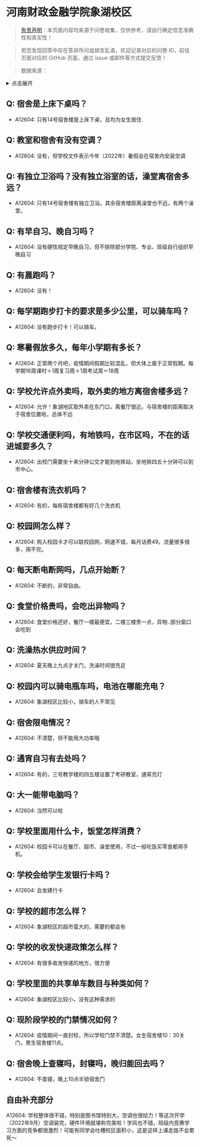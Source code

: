 # 河南财政金融学院象湖校区

> [免责声明](https://colleges.chat/#_3)：本页面内容均来源于问卷收集，仅供参考，请自行确定信息准确性和真实性！

> 若您发现回答中存在答非所问或胡言乱语，欢迎记录对应的问卷 ID，前往页面对应的 GitHub 页面，通过 issue 或邮件等方式提交反馈！

> 数据来源：

<details><summary>点击展开</summary>
<ul>
<li>A12604: 匿名 (2022 年 06 月)</li>
</ul>
</details>

## Q: 宿舍是上床下桌吗？

- A12604: 只有14号宿舍楼是上床下桌，且均为女生居住

## Q: 教室和宿舍有没有空调？

- A12604: 没有，但学校文件表示今年（2022年）暑假会在宿舍内安装空调

## Q: 有独立卫浴吗？没有独立浴室的话，澡堂离宿舍多远？

- A12604: 只有14号宿舍楼有独立卫浴。其余宿舍楼距离澡堂也不远，有两个澡堂。

## Q: 有早自习、晚自习吗？

- A12604: 没有硬性规定早晚自习，但不排除部分学院、专业、班级自行组织早晚自习

## Q: 有晨跑吗？

- A12604: 没有！

## Q: 每学期跑步打卡的要求是多少公里，可以骑车吗？

- A12604: 没有跑步打卡！可以骑车。

## Q: 寒暑假放多久，每年小学期有多长？

- A12604: 正常两个月吧，疫情期间假期比较混乱，但大体上属于正常假期。每学期16周课时＋1周复习周＋1周考试周＝18周

## Q: 学校允许点外卖吗，取外卖的地方离宿舍楼多远？

- A12604: 允许！象湖地区取外卖在东门口，离餐厅很近。与宿舍楼的距离取决于宿舍位置啦，总体不远

## Q: 学校交通便利吗，有地铁吗，在市区吗，不在的话进城要多久？

- A12604: 出校门需要坐十来分钟公交才能到地铁站，坐地铁四五十分钟可以到市中心。

## Q: 宿舍楼有洗衣机吗？

- A12604: 有的，每栋宿舍楼都有好几个洗衣机

## Q: 校园网怎么样？

- A12604: 购入校园卡才可以联校园网，网速不错，每月话费49。流量很多很多，用不完。

## Q: 每天断电断网吗，几点开始断？

- A12604: 不断的，非常自由。

## Q: 食堂价格贵吗，会吃出异物吗？

- A12604: 食堂价格还好，餐厅一楼最便宜，二楼三楼贵一点，异物..部分窗口会吃到

## Q: 洗澡热水供应时间？

- A12604: 夏天晚上九点才关门，洗澡时间很充足

## Q: 校园内可以骑电瓶车吗，电池在哪能充电？

- A12604: 象湖校区比较小，骑车的人不常见

## Q: 宿舍限电情况？

- A12604: 不清楚，但不能用大功率哦

## Q: 通宵自习有去处吗？

- A12604: 有的，三号教学楼的四五楼设置了考研教室，通宵亮灯

## Q: 大一能带电脑吗？

- A12604: 当然可以啦

## Q: 学校里面用什么卡，饭堂怎样消费？

- A12604: 校园卡可以在餐厅、超市、澡堂使用，不过一般吃饭买零食都用手机。

## Q: 学校会给学生发银行卡吗？

- A12604: 会发建行卡

## Q: 学校的超市怎么样？

- A12604: 象湖校区的超市蛮大的，需要的都会有

## Q: 学校的收发快递政策怎么样？

- A12604: 有很多收发快递的地方，很方便

## Q: 学校里面的共享单车数目与种类如何？

- A12604: 象湖校区比较小，没有这种需求的

## Q: 现阶段学校的门禁情况如何？

- A12604: 疫情期间一直封校，所以学校门禁不清楚。女生宿舍楼10：30关门，男生宿舍楼11点。

## Q: 宿舍晚上查寝吗，封寝吗，晚归能回去吗？

- A12604: 不查寝，晚上10点半锁宿舍门

## 自由补充部分

A12604: 学校整体很不错，特别是图书馆特别大，空调也很给力！等这次开学（2022年9月）空调装完，硬件环境就堪称完美啦！学风也不错，班级内竞赛学习方面的竞争都很激烈！可能有同学会吐槽校区面积小，这是这样上课走路不会累死～